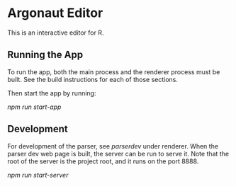 # Argonaut Editor

This is an interactive editor for R.

## Running the App

To run the app, both the main process and the renderer process must be built. See the build instructions for 
each of those sections.

Then start the app by running:  

_npm run start-app_

## Development

For development of the parser, see _parserdev_ under renderer. When the parser dev web page is built, the server can be 
run to serve it. Note that the root of the server is the project root, and it runs on the port 8888.

_npm run start-server_